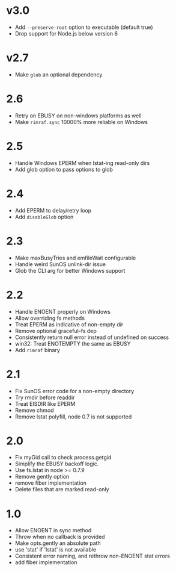 # v3.0

- Add `--preserve-root` option to executable (default true)
- Drop support for Node.js below version 6

# v2.7

- Make `glob` an optional dependency

# 2.6

- Retry on EBUSY on non-windows platforms as well
- Make `rimraf.sync` 10000% more reliable on Windows

# 2.5

- Handle Windows EPERM when lstat-ing read-only dirs
- Add glob option to pass options to glob

# 2.4

- Add EPERM to delay/retry loop
- Add `disableGlob` option

# 2.3

- Make maxBusyTries and emfileWait configurable
- Handle weird SunOS unlink-dir issue
- Glob the CLI arg for better Windows support

# 2.2

- Handle ENOENT properly on Windows
- Allow overriding fs methods
- Treat EPERM as indicative of non-empty dir
- Remove optional graceful-fs dep
- Consistently return null error instead of undefined on success
- win32: Treat ENOTEMPTY the same as EBUSY
- Add `rimraf` binary

# 2.1

- Fix SunOS error code for a non-empty directory
- Try rmdir before readdir
- Treat EISDIR like EPERM
- Remove chmod
- Remove lstat polyfill, node 0.7 is not supported

# 2.0

- Fix myGid call to check process.getgid
- Simplify the EBUSY backoff logic.
- Use fs.lstat in node >= 0.7.9
- Remove gently option
- remove fiber implementation
- Delete files that are marked read-only

# 1.0

- Allow ENOENT in sync method
- Throw when no callback is provided
- Make opts.gently an absolute path
- use 'stat' if 'lstat' is not available
- Consistent error naming, and rethrow non-ENOENT stat errors
- add fiber implementation


